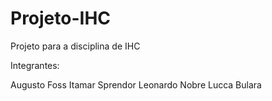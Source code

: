 # Projeto-IHC
Projeto para a disciplina de IHC


Integrantes:

Augusto Foss
Itamar Sprendor
Leonardo Nobre
Lucca Bulara
